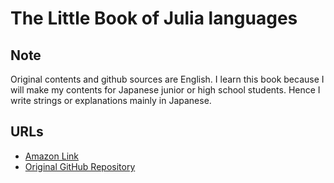 # The Little Book of Julia languages

## Note
Original contents and github sources are English.
I learn this book because I will make my contents for Japanese junior or high school students.
Hence I write strings or explanations mainly in Japanese.

## URLs

- [Amazon Link](https://www.amazon.co.jp/gp/product/1838173609/ref=as_li_tl?ie=UTF8&camp=247&creative=1211&creativeASIN=1838173609&linkCode=as2&tag=phasetr-22&linkId=eac8a03f33472a5117b48910521d7671)
- [Original GitHub Repository](https://github.com/SquidSinker/littlebookofalgorithms.jl)
